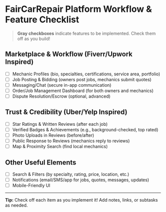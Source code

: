 # FairCarRepair Platform Workflow & Feature Checklist

> **Gray checkboxes** indicate features to be implemented. Check them off as you build!

## Marketplace & Workflow (Fiverr/Upwork Inspired)
- [ ] Mechanic Profiles (bio, specialties, certifications, service area, portfolio)
- [ ] Job Posting & Bidding (owners post jobs, mechanics submit quotes)
- [ ] Messaging/Chat (secure in-app communication)
- [ ] Order/Job Management Dashboard (for both owners and mechanics)
- [ ] Dispute Resolution/Escrow (optional, advanced)

## Trust & Credibility (Uber/Yelp Inspired)
- [ ] Star Ratings & Written Reviews (after each job)
- [ ] Verified Badges & Achievements (e.g., background-checked, top rated)
- [ ] Photo Uploads in Reviews (before/after)
- [ ] Public Response to Reviews (mechanics reply to reviews)
- [ ] Map & Proximity Search (find local mechanics)

## Other Useful Elements
- [ ] Search & Filters (by specialty, rating, price, location, etc.)
- [ ] Notifications (email/SMS/app for jobs, quotes, messages, updates)
- [ ] Mobile-Friendly UI

---

**Tip:** Check off each item as you implement it! Add notes, links, or subtasks as needed. 